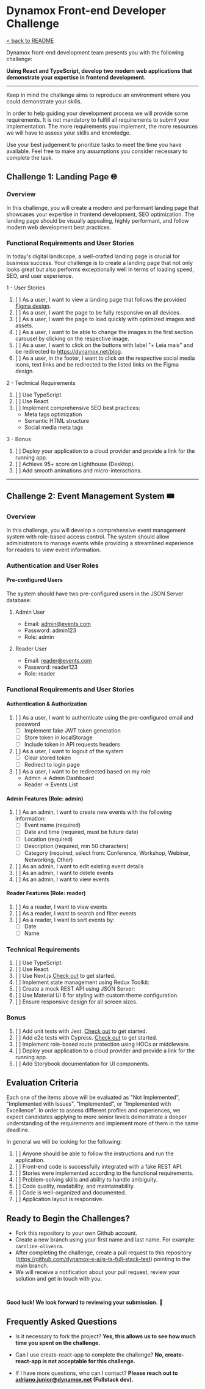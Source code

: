 # Dynamox Front-end Developer Challenge

[< back to README](./README.md)

Dynamox front-end development team presents you with the following challenge:

**Using React and TypeScript, develop two modern web applications that demonstrate your expertise in frontend development.**

---

Keep in mind the challenge aims to reproduce an environment where you could demonstrate your skills. 

In order to help guiding your development process we will provide some requirements. It is not mandatory to fulfill all requirements to submit your implementation. The more requirements you implement, the more resources we will have to assess your skills and knowledge. 

Use your best judgement to prioritize tasks to meet the time you have available. Feel free to make any assumptions you consider necessary to complete the task.

## Challenge 1: Landing Page 🌐

### Overview
In this challenge, you will create a modern and performant landing page that showcases your expertise in frontend development, SEO optimization. The landing page should be visually appealing, highly performant, and follow modern web development best practices.

### Functional Requirements and User Stories

In today's digital landscape, a well-crafted landing page is crucial for business success. Your challenge is to create a landing page that not only looks great but also performs exceptionally well in terms of loading speed, SEO, and user experience.

1 - User Stories
1. [ ] As a user, I want to view a landing page that follows the provided [Figma design](https://www.figma.com/design/nN7CabevxBoFEoje0XZJ84/Test---Frontend---2025?node-id=365-20626&t=17l4SwF33pbLEndT-1).
1. [ ] As a user, I want the page to be fully responsive on all devices.
1. [ ] As a user, I want the page to load quickly with optimized images and assets.
1. [ ] As a user, I want to be able to change the images in the first section carousel by clicking on the respective image.
1. [ ] As a user, I want to click on the buttons with label "+ Leia mais" and be redirected to https://dynamox.net/blog.
1. [ ] As a user, in the footer, I want to click on the respective social media icons, text links and be redirected to the listed links on the Figma design.


2 - Technical Requirements
1. [ ] Use TypeScript.
1. [ ] Use React.
1. [ ] Implement comprehensive SEO best practices:
   - Meta tags optimization
   - Semantic HTML structure
   - Social media meta tags


3 - Bonus
1. [ ] Deploy your application to a cloud provider and provide a link for the running app.
2. [ ] Achieve 95+ score on Lighthouse (Desktop). 
3. [ ] Add smooth animations and micro-interactions.


---

## Challenge 2: Event Management System 🎟️

### Overview
In this challenge, you will develop a comprehensive event management system with role-based access control. The system should allow administrators to manage events while providing a streamlined experience for readers to view event information.

### Authentication and User Roles

#### Pre-configured Users
The system should have two pre-configured users in the JSON Server database:
1. Admin User
   - Email: admin@events.com
   - Password: admin123
   - Role: admin

2. Reader User
   - Email: reader@events.com
   - Password: reader123
   - Role: reader

### Functional Requirements and User Stories

#### Authentication & Authorization
1. [ ] As a user, I want to authenticate using the pre-configured email and password
   - [ ] Implement fake JWT token generation
   - [ ] Store token in localStorage
   - [ ] Include token in API requests headers
2. [ ] As a user, I want to logout of the system
   - [ ] Clear stored token
   - [ ] Redirect to login page
3. [ ] As a user, I want to be redirected based on my role
   - Admin -> Admin Dashboard
   - Reader -> Events List

#### Admin Features (Role: admin)
1. [ ] As an admin, I want to create new events with the following information:
   - [ ] Event name (required)
   - [ ] Date and time (required, must be future date)
   - [ ] Location (required)
   - [ ] Description (required, min 50 characters)
   - [ ] Category (required, select from: Conference, Workshop, Webinar, Networking, Other)
2. [ ] As an admin, I want to edit existing event details
3. [ ] As an admin, I want to delete events
4. [ ] As an admin, I want to view events

#### Reader Features (Role: reader)
1. [ ] As a reader, I want to view events
2. [ ] As a reader, I want to search and filter events
3. [ ] As a reader, I want to sort events by:
   - [ ] Date
   - [ ] Name

### Technical Requirements
1. [ ] Use TypeScript.
1. [ ] Use React.
2. [ ] Use Next.js [Check out](https://nextjs.org/docs/getting-started) to get started.
3. [ ] Implement state management using Redux Toolkit:
4. [ ] Create a mock REST API using JSON Server:
5. [ ] Use Material UI 6 for styling with custom theme configuration.
6. [ ] Ensure responsive design for all screen sizes.

### Bonus
1. [ ] Add unit tests with Jest. [Check out](https://jestjs.io/docs/getting-started) to get started.
1. [ ] Add e2e tests with Cypress. [Check out](https://docs.cypress.io/guides/getting-started/installing-cypress) to get started.
1. [ ] Implement role-based route protection using HOCs or middleware.
1. [ ] Deploy your application to a cloud provider and provide a link for the running app.
1. [ ] Add Storybook documentation for UI components.

## Evaluation Criteria

Each one of the items above will be evaluated as "Not Implemented", "Implemented with Issues", "Implemented", or "Implemented with Excellence". In order to assess different profiles and experiences, we expect candidates applying to more senior levels demonstrate a deeper understanding of the requirements and implement more of them in the same deadline.

In general we will be looking for the following:
1. [ ] Anyone should be able to follow the instructions and run the application.
1. [ ] Front-end code is successfully integrated with a fake REST API.
1. [ ] Stories were implemented according to the functional requirements.
1. [ ] Problem-solving skills and ability to handle ambiguity.
1. [ ] Code quality, readability, and maintainability.
1. [ ] Code is well-organized and documented.
1. [ ] Application layout is responsive.

## Ready to Begin the Challenges?

* Fork this repository to your own Github account.
* Create a new branch using your first name and last name. For example: `caroline-oliveira`.
* After completing the challenge, create a pull request to this repository (https://github.com/dynamox-s-a/js-ts-full-stack-test) pointing to the main branch.
* We will receive a notification about your pull request, review your solution and get in touch with you.
<br>

**Good luck! We look forward to reviewing your submission.** 🚀

## Frequently Asked Questions

* Is it necessary to fork the project?
  **Yes, this allows us to see how much time you spent on the challenge.**

* Can I use create-react-app to complete the challenge?
  **No, create-react-app is not acceptable for this challenge.**

* If I have more questions, who can I contact?
  **Please reach out to <adriano.junior@dynamox.net> (Fullstack dev).**
